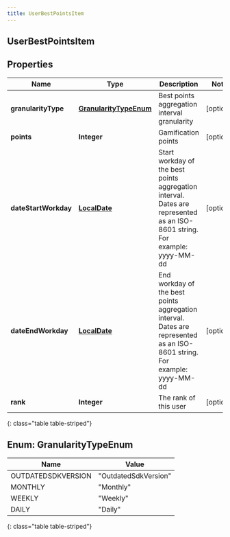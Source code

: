 ```yaml
---
title: UserBestPointsItem
---
```


## UserBestPointsItem

## Properties

| Name                 | Type                                                   | Description                                                                                                                 | Notes      |
| -------------------- | ------------------------------------------------------ | --------------------------------------------------------------------------------------------------------------------------- | ---------- |
| **granularityType**  | [**GranularityTypeEnum**](#GranularityTypeEnum)<!----> | Best points aggregation interval granularity                                                                                | [optional] |
| **points**           | <!----><!---->**Integer**<!---->                       | Gamification points                                                                                                         | [optional] |
| **dateStartWorkday** | <!----><!---->[**LocalDate**](LocalDate.md)<!---->     | Start workday of the best points aggregation interval. Dates are represented as an ISO-8601 string. For example: yyyy-MM-dd | [optional] |
| **dateEndWorkday**   | <!----><!---->[**LocalDate**](LocalDate.md)<!---->     | End workday of the best points aggregation interval. Dates are represented as an ISO-8601 string. For example: yyyy-MM-dd   | [optional] |
| **rank**             | <!----><!---->**Integer**<!---->                       | The rank of this user                                                                                                       | [optional] |

{: class="table table-striped"}

<a name="GranularityTypeEnum"></a>

## Enum: GranularityTypeEnum

| Name               | Value                          |
| ------------------ | ------------------------------ |
| OUTDATEDSDKVERSION | &quot;OutdatedSdkVersion&quot; |
| MONTHLY            | &quot;Monthly&quot;            |
| WEEKLY             | &quot;Weekly&quot;             |
| DAILY              | &quot;Daily&quot;              |

{: class="table table-striped"}
